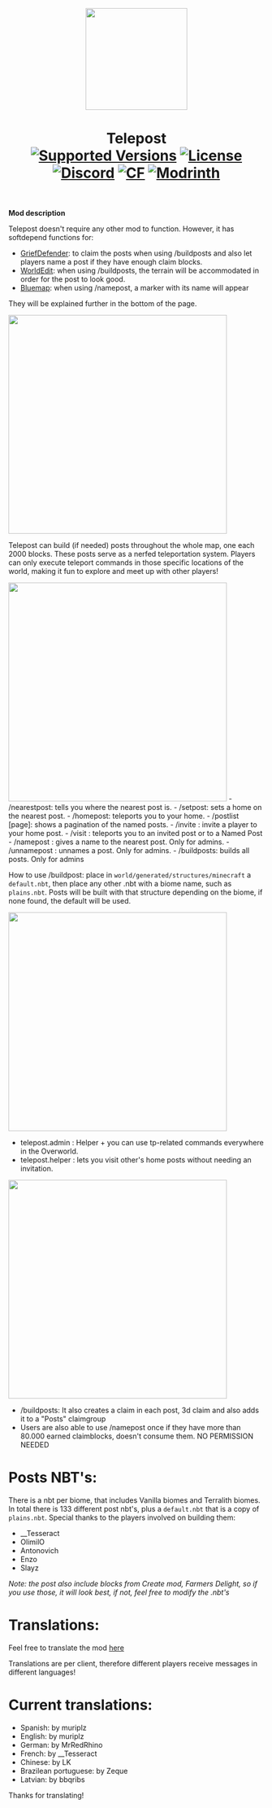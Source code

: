 <p align="center">
  <img width="200" src="https://kryeit.com/images/telepost_logo.png">
</p>

<h1 align="center">Telepost<br>
	<a href="https://www.curseforge.com/minecraft/mc-mods/telepost/files"><img src="https://cf.way2muchnoise.eu/versions/telepost.svg" alt="Supported Versions"></a>
	<a href="https://github.com/Kryeit/Telepost/LICENSE"><img src="https://img.shields.io/github/license/Creators-of-Create/Create?style=flat&color=900c3f" alt="License"></a>
	<a href="https://discord.gg/hmaD7Se"><img src="https://img.shields.io/discord/929394649884405761?color=5865f2&label=Discord&style=flat" alt="Discord"></a>
	<a href="https://www.curseforge.com/minecraft/mc-mods/telepost"><img src="http://cf.way2muchnoise.eu/telepost.svg" alt="CF"></a>
    <a href="https://modrinth.com/mod/telepost"><img src="https://img.shields.io/modrinth/dt/telepost?logo=modrinth&label=&suffix=%20&style=flat&color=242629&labelColor=5ca424&logoColor=1c1c1c" alt="Modrinth"></a>
    <br><br>
</h1>

**Mod description**

Telepost doesn't require any other mod to function. However, it has softdepend functions for:
- [GriefDefender](https://www.spigotmc.org/resources/1-12-2-1-20-4-griefdefender-claim-plugin-grief-prevention-protection.68900/): to claim the posts when using /buildposts and also let players name a post if they have enough claim blocks.
- [WorldEdit](https://modrinth.com/plugin/worldedit): when using /buildposts, the terrain will be accommodated in order for the post to look good.
- [Bluemap](https://modrinth.com/plugin/bluemap): when using /namepost, a marker with its name will appear

They will be explained further in the bottom of the page.

<img src="https://cdn.modrinth.com/data/w8avchdW/images/392f24bba4c1cec4557709388a9691ea6637be9b.png
" width="430" />

Telepost can build (if needed) posts throughout the whole map, one each 2000 blocks. These posts serve as a nerfed teleportation system. Players can only execute teleport commands in those specific locations of the world, making it fun to explore and meet up with other players!

<img src="https://cdn.modrinth.com/data/w8avchdW/images/1c2f0f10937a1d51eeee8614beba5aa0c46cd851.png" width="430" />
- /nearestpost: tells you where the nearest post is.
- /setpost: sets a home on the nearest post.
- /homepost: teleports you to your home.
- /postlist [page]: shows a pagination of the named posts.
- /invite <Player>: invite a player to your home post.
- /visit <Player/NamedPost>: teleports you to an invited post or to a Named Post
- /namepost <PostName> : gives a name to the nearest post. Only for admins.
- /unnamepost <PostName> : unnames a post. Only for admins.
- /buildposts: builds all posts. Only for admins

How to use /buildpost: place in `world/generated/structures/minecraft` a `default.nbt`, then place any other .nbt with a biome name, such as `plains.nbt`. Posts will be built with that structure depending on the biome, if none found, the default will be used.

<img src="https://cdn.modrinth.com/data/w8avchdW/images/9b2886e9c145a733c26c5c6a3982683474d295d5.png" width="430" />

- telepost.admin : Helper + you can use tp-related commands everywhere in the Overworld.
- telepost.helper : lets you visit other's home posts without needing an invitation.

<img src="https://cdn.modrinth.com/data/w8avchdW/images/b984923c23ca57afce0cf535606a99081d4c9045.png
" width="430" />

- /buildposts: It also creates a claim in each post, 3d claim and also adds it to a "Posts" claimgroup
- Users are also able to use /namepost once if they have more than 80.000 earned claimblocks, doesn't consume them. NO PERMISSION NEEDED

# Posts NBT's:

There is a nbt per biome, that includes Vanilla biomes and Terralith biomes.
In total there is 133 different post nbt's, plus a `default.nbt` that is a copy of `plains.nbt`.
Special thanks to the players involved on building them:
- __Tesseract
- OlimilO
- Antonovich
- Enzo
- Slayz

*Note: the post also include blocks from Create mod, Farmers Delight, so if you use those, it will look best, if not, feel free to modify the .nbt's*

# Translations:

Feel free to translate the mod [here](https://github.com/Kryeit/Telepost-Refabricated/tree/main/src/main/resources/data/telepost/lang)

Translations are per client, therefore different players receive messages in different languages!

# Current translations:

- Spanish: by muriplz
- English: by muriplz
- German: by MrRedRhino
- French: by __Tesseract
- Chinese: by LK
- Brazilean portuguese: by Zeque
- Latvian: by bbqribs

Thanks for translating!
